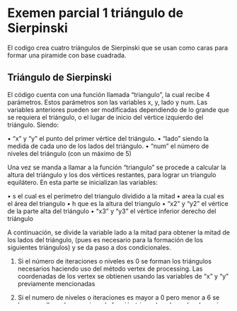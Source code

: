 # Exemen parcial 1 triángulo de Sierpinski

El codigo crea cuatro triángulos de Sierpinski que se usan como caras para formar una piramide con base cuadrada.

## Triángulo de Sierpinski

El código cuenta con una función llamada “triangulo”, la cual recibe 4 parámetros. Estos parámetros son las variables x, y, lado y num.
Las variables anteriores pueden ser modificadas dependiendo de lo grande que se requiera el triángulo, o el lugar de inicio del vértice izquierdo del triángulo.
Siendo:

  •	“x” y “y” el punto del primer vértice del triángulo.
  •	“lado” siendo la medida de cada uno de los lados del triángulo.
  •	 “num” el número de niveles del triángulo (con un máximo de 5)

Una vez se manda a llamar a la función “triangulo” se procede a calcular la altura del triángulo y los dos vértices restantes, para lograr un triangulo equilátero.
En esta parte se inicializan las variables:

  •	s el cual es el perímetro del triangulo dividido a la mitad
  •	area la cual es el área del triangulo
  •	h que es la altura del triangulo
  •	“x2” y “y2” el vértice de la parte alta del triángulo
  •	“x3” y “y3” el vértice inferior derecho del triángulo

A continuación, se divide la variable lado a la mitad para obtener la mitad de los lados del triángulo, (pues es necesario para la formación de los siguientes triángulos) y se da paso a dos condicionales.

1.	Si el número de iteraciones o niveles es 0 se forman los triángulos necesarios haciendo uso del método vertex de processing. Las coordenadas de los vertex se obtienen usando las variables de “x” y “y” previamente mencionadas

2.	Si el numero de niveles o iteraciones es mayor a 0 pero menor a 6 se hace una llamada recursiva a la función triangulo, a la cual se le envían la medida del lado y los niveles restantes, además de las coordenadas de cada vértice en donde se va a dibujar un triángulo nuevo.


## Piramide

En la función draw se llama la función “triangulo” 4 veces, esto con el fin de generar 4 triángulos de Sierpinski.
Cada llamada de la función a excepción de la ultima cuenta con lo siguiente:

  •	Un método translate que posicionara el triangulo junto a los otros 3, para simular que tienen un cuadrado como base
  
  •	Un método rotateX que lo que hará será inclinar cada triangulo para que los vértices más altos puedan tocarse
  
  •	Otro método translate que reubicara los triángulos para que estos queden completamente pegados después de la rotación

Para la ultima llamada de la función “triangulo” no se utiliza el primer translate, pues su posición inicial es la que se uso como base para unir los tres triángulos anteriores.
Al inicio se trasladan todos los triángulos a una posición mas centrada en pantalla y se hace uso del método scale que nos permitirá hacer zoom a la pirámide, así como el método rotateY lo que hará que la pirámide este girando en el eje Y.


## Zoom y giro de la Piramide

Para el zoom se hizo uso de la función “mouseWheel” y una variable “e” la cual obtendrá un valor positivo o negativo dependiendo de si la rueda del mouse se mueve hacia adelante o hacia atrás. Se colocaron dos condiciones en las cuales si el numero registrado por “e” era positivo se le aumento 0.02 a la variable escala y si es negativo se le resta, resultando en la modificación de la escala, lo que nos permite hacer el zoom.

Para lograr que la pirámide gire se usó el método rotateY al cual se le dio la variable Angulo, la cual esta conformada por una dirección en este caso igual a 1 y una velocidad, resultando en un giro en el eje Y hacia la izquierda.s
